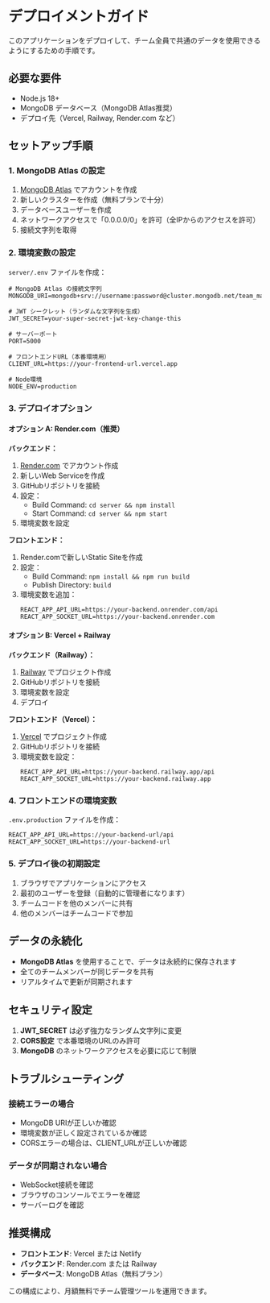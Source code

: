# デプロイメントガイド

このアプリケーションをデプロイして、チーム全員で共通のデータを使用できるようにするための手順です。

## 必要な要件

- Node.js 18+ 
- MongoDB データベース（MongoDB Atlas推奨）
- デプロイ先（Vercel, Railway, Render.com など）

## セットアップ手順

### 1. MongoDB Atlas の設定

1. [MongoDB Atlas](https://www.mongodb.com/atlas) でアカウントを作成
2. 新しいクラスターを作成（無料プランで十分）
3. データベースユーザーを作成
4. ネットワークアクセスで「0.0.0.0/0」を許可（全IPからのアクセスを許可）
5. 接続文字列を取得

### 2. 環境変数の設定

`server/.env` ファイルを作成：

```env
# MongoDB Atlas の接続文字列
MONGODB_URI=mongodb+srv://username:password@cluster.mongodb.net/team_management

# JWT シークレット（ランダムな文字列を生成）
JWT_SECRET=your-super-secret-jwt-key-change-this

# サーバーポート
PORT=5000

# フロントエンドURL（本番環境用）
CLIENT_URL=https://your-frontend-url.vercel.app

# Node環境
NODE_ENV=production
```

### 3. デプロイオプション

#### オプション A: Render.com（推奨）

**バックエンド：**
1. [Render.com](https://render.com) でアカウント作成
2. 新しいWeb Serviceを作成
3. GitHubリポジトリを接続
4. 設定：
   - Build Command: `cd server && npm install`
   - Start Command: `cd server && npm start`
5. 環境変数を設定

**フロントエンド：**
1. Render.comで新しいStatic Siteを作成
2. 設定：
   - Build Command: `npm install && npm run build`
   - Publish Directory: `build`
3. 環境変数を追加：
   ```
   REACT_APP_API_URL=https://your-backend.onrender.com/api
   REACT_APP_SOCKET_URL=https://your-backend.onrender.com
   ```

#### オプション B: Vercel + Railway

**バックエンド（Railway）：**
1. [Railway](https://railway.app) でプロジェクト作成
2. GitHubリポジトリを接続
3. 環境変数を設定
4. デプロイ

**フロントエンド（Vercel）：**
1. [Vercel](https://vercel.com) でプロジェクト作成
2. GitHubリポジトリを接続
3. 環境変数を設定：
   ```
   REACT_APP_API_URL=https://your-backend.railway.app/api
   REACT_APP_SOCKET_URL=https://your-backend.railway.app
   ```

### 4. フロントエンドの環境変数

`.env.production` ファイルを作成：

```env
REACT_APP_API_URL=https://your-backend-url/api
REACT_APP_SOCKET_URL=https://your-backend-url
```

### 5. デプロイ後の初期設定

1. ブラウザでアプリケーションにアクセス
2. 最初のユーザーを登録（自動的に管理者になります）
3. チームコードを他のメンバーに共有
4. 他のメンバーはチームコードで参加

## データの永続化

- **MongoDB Atlas** を使用することで、データは永続的に保存されます
- 全てのチームメンバーが同じデータを共有
- リアルタイムで更新が同期されます

## セキュリティ設定

1. **JWT_SECRET** は必ず強力なランダム文字列に変更
2. **CORS設定** で本番環境のURLのみ許可
3. **MongoDB** のネットワークアクセスを必要に応じて制限

## トラブルシューティング

### 接続エラーの場合
- MongoDB URIが正しいか確認
- 環境変数が正しく設定されているか確認
- CORSエラーの場合は、CLIENT_URLが正しいか確認

### データが同期されない場合
- WebSocket接続を確認
- ブラウザのコンソールでエラーを確認
- サーバーログを確認

## 推奨構成

- **フロントエンド**: Vercel または Netlify
- **バックエンド**: Render.com または Railway
- **データベース**: MongoDB Atlas（無料プラン）

この構成により、月額無料でチーム管理ツールを運用できます。